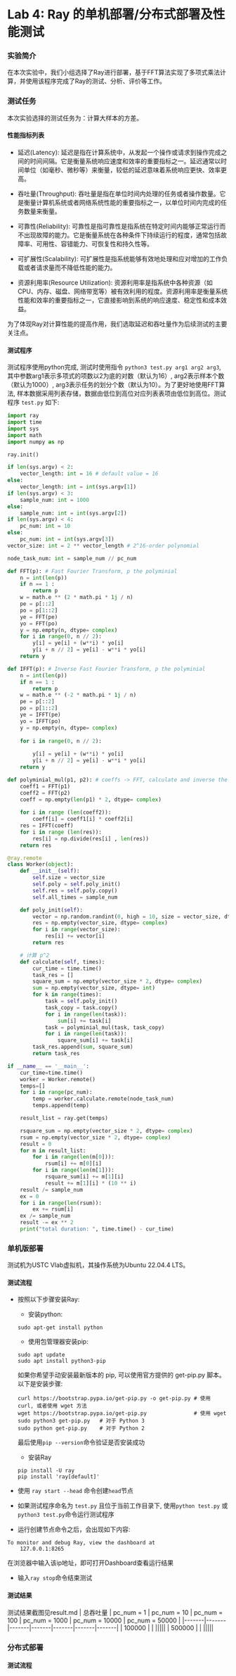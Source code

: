 # Lab 4: Ray 的单机部署/分布式部署及性能测试

### 实验简介

在本次实验中，我们小组选择了Ray进行部署，基于FFT算法实现了多项式乘法计算，并使用该程序完成了Ray的测试、分析、评价等工作。

### 测试任务

本次实验选择的测试任务为：计算大样本的方差。

#### 性能指标列表

* 延迟(Latency): 延迟是指在计算系统中，从发起一个操作或请求到操作完成之间的时间间隔。它是衡量系统响应速度和效率的重要指标之一。延迟通常以时间单位（如毫秒、微秒等）来衡量，较低的延迟意味着系统响应更快、效率更高。

* 吞吐量(Throughput): 吞吐量是指在单位时间内处理的任务或者操作数量。它是衡量计算机系统或者网络系统性能的重要指标之一，以单位时间内完成的任务数量来衡量。

* 可靠性(Reliability): 可靠性是指可靠性是指系统在特定时间内能够正常运行而不出现故障的能力。它是衡量系统在各种条件下持续运行的程度，通常包括故障率、可用性、容错能力、可恢复性和持久性等。

* 可扩展性(Scalability): 可扩展性是指系统能够有效地处理和应对增加的工作负载或者请求量而不降低性能的能力。

* 资源利用率(Resource Utilization): 资源利用率是指系统中各种资源（如CPU、内存、磁盘、网络带宽等）被有效利用的程度。资源利用率是衡量系统性能和效率的重要指标之一，它直接影响到系统的响应速度、稳定性和成本效益。

为了体现Ray对计算性能的提高作用，我们选取延迟和吞吐量作为后续测试的主要关注点。

#### 测试程序

测试程序使用python完成, 测试时使用指令 `python3 test.py arg1 arg2 arg3`, 其中参数arg1表示多项式的项数以2为底的对数（默认为16）, arg2表示样本个数（默认为1000）, arg3表示任务的划分个数（默认为10）。为了更好地使用FFT算法, 样本数据采用列表存储，数据由低位到高位对应列表表项由低位到高位。测试程序 `test.py` 如下:
```python
import ray
import time
import sys
import math
import numpy as np

ray.init()

if len(sys.argv) < 2:
    vector_length: int = 16 # default value = 16
else:
    vector_length: int = int(sys.argv[1])
if len(sys.argv) < 3:
    sample_num: int = 1000
else:
    sample_num: int = int(sys.argv[2])
if len(sys.argv) < 4:
    pc_num: int = 10
else:
    pc_num: int = int(sys.argv[3])
vector_size: int = 2 ** vector_length # 2^16-order polynomial

node_task_num: int = sample_num // pc_num

def FFT(p): # Fast Fourier Transform, p the polyminial
    n = int(len(p))
    if n == 1 :
        return p
    w = math.e ** (2 * math.pi * 1j / n)
    pe = p[::2]
    po = p[1::2]
    ye = FFT(pe)
    yo = FFT(po)
    y = np.empty(n, dtype= complex)
    for i in range(0, n // 2):
        y[i] = ye[i] + (w**i) * yo[i]
        y[i + n // 2] = ye[i] - w**i * yo[i]
    return y

def IFFT(p): # Inverse Fast Fourier Transform, p the polyminial
    n = int(len(p))
    if n == 1 :
        return p
    w = math.e ** (-2 * math.pi * 1j / n)
    pe = p[::2]
    po = p[1::2]
    ye = IFFT(pe)
    yo = IFFT(po)
    y = np.empty(n, dtype= complex)
    
    for i in range(0, n // 2):
        
        y[i] = ye[i] + (w**i) * yo[i]
        y[i + n // 2] = ye[i] - w**i * yo[i]
    return y

def polyminial_mul(p1, p2): # coeffs -> FFT, calculate and inverse the result by IFFT
    coeff1 = FFT(p1)
    coeff2 = FFT(p2)
    coeff = np.empty(len(p1) * 2, dtype= complex)
    
    for i in range (len(coeff2)):
        coeff[i] = coeff1[i] * coeff2[i]
    res = IFFT(coeff)
    for i in range (len(res)):
        res[i] = np.divide(res[i] , len(res))
    return res

@ray.remote
class Worker(object):
    def __init__(self):
        self.size = vector_size
        self.poly = self.poly_init()
        self.res = self.poly.copy()
        self.all_times = sample_num

    def poly_init(self):
        vector = np.random.randint(0, high = 10, size = vector_size, dtype= int)
        res = np.empty(vector_size, dtype= complex)
        for i in range(vector_size):
            res[i] += vector[i]
        return res

    # 计算 p^2
    def calculate(self, times):
        cur_time = time.time()
        task_res = []
        square_sum = np.empty(vector_size * 2, dtype= complex)
        sum = np.empty(vector_size, dtype= int)
        for k in range(times): 
            task = self.poly_init()
            task_copy = task.copy()
            for i in range(len(task)):
                sum[i] += task[i]
            task = polyminial_mul(task, task_copy)
            for i in range(len(task)):
                square_sum[i] += task[i]
        task_res.append(sum, square_sum)
        return task_res

if __name__ == '__main__':
    cur_time=time.time()
    worker = Worker.remote()
    temps=[]
    for i in range(pc_num):
        temp = worker.calculate.remote(node_task_num)
        temps.append(temp)

    result_list = ray.get(temps)

    rsquare_sum = np.empty(vector_size * 2, dtype= complex)
    rsum = np.empty(vector_size * 2, dtype= complex)
    result = 0
    for m in result_list:
        for i in range(len(m[0])):  
            rsum[i] += m[0][i] 
        for i in range(len(m[1])):  
            rsquare_sum[i] += m[1][i] 
            result += m[1][i] * (10 ** i)
    result /= sample_num
    ex = 0
    for i in range(len(rsum)):  
        ex += rsum[i] 
    ex /= sample_num
    result -= ex ** 2
    print("total duration: ", time.time() - cur_time)
```

### 单机版部署

测试机为USTC Vlab虚拟机，其操作系统为Ubuntu 22.04.4 LTS。

#### 测试流程

* 按照以下步骤安装Ray: 

    - 安装python: 

    ```
    sudo apt-get install python
    ```

    - 使用包管理器安装pip:
    ```
    sudo apt update
    sudo apt install python3-pip
    ```

    如果你希望手动安装最新版本的 pip, 可以使用官方提供的 get-pip.py 脚本。以下是安装步骤: 
    ```
    curl https://bootstrap.pypa.io/get-pip.py -o get-pip.py # 使用 curl, 或者使用 wget 方法
    wget https://bootstrap.pypa.io/get-pip.py               # 使用 wget
    sudo python3 get-pip.py   # 对于 Python 3
    sudo python get-pip.py    # 对于 Python 2
    ```

    最后使用`pip --version`命令验证是否安装成功

    - 安装Ray
    ```
    pip install -U ray
    pip install 'ray[default]'
    ```

* 使用 `ray start --head` 命令创建`head`节点

* 如果测试程序命名为 `test.py` 且位于当前工作目录下, 使用`python test.py` 或 `python3 test.py`命令运行测试程序

* 运行创建节点命令之后，会出现如下内容: 

```
To monitor and debug Ray, view the dashboard at 
    127.0.0.1:8265
```

在浏览器中输入该ip地址，即可打开Dashboard查看运行结果

* 输入`ray stop`命令结束测试

#### 测试结果
测试结果截图见result.md
| 总吞吐量 | pc_num = 1 | pc_num = 10 | pc_num = 100 | pc_num = 1000 | pc_num = 10000 | pc_num = 50000 |
|-------|-------|-------|-------|-------|-------|-------|
| 100000 |  |  |||||
| 500000 |  |  |||||

### 分布式部署

#### 测试流程